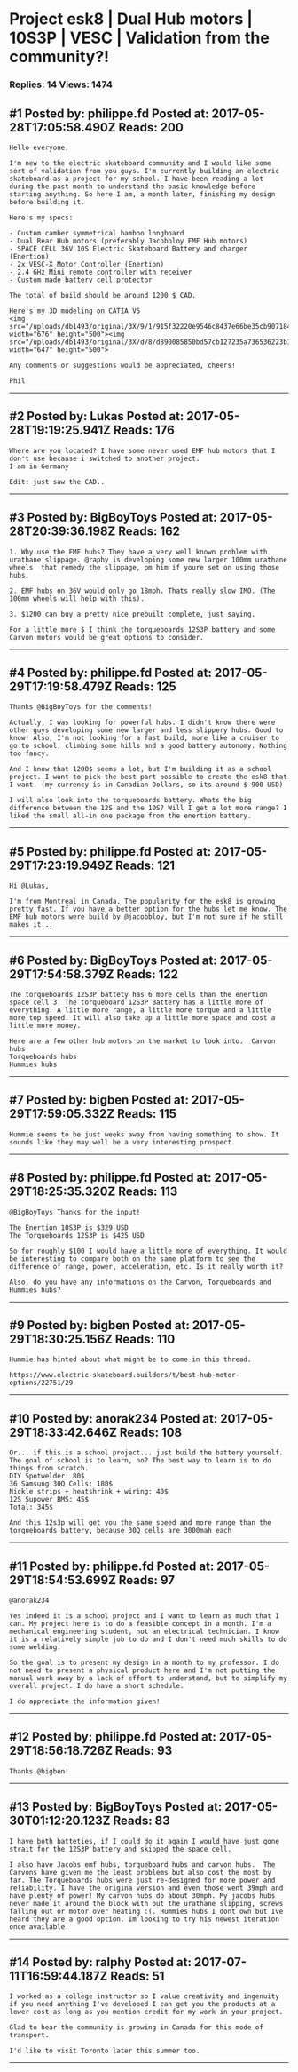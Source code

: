 # Project esk8 &#124; Dual Hub motors &#124; 10S3P &#124; VESC &#124; Validation from the community?!

### Replies: 14 Views: 1474

## \#1 Posted by: philippe.fd Posted at: 2017-05-28T17:05:58.490Z Reads: 200

```
Hello everyone, 

I'm new to the electric skateboard community and I would like some sort of validation from you guys. I'm currently building an electric skateboard as a project for my school. I have been reading a lot during the past month to understand the basic knowledge before starting anything. So here I am, a month later, finishing my design before building it.

Here's my specs:
 
- Custom camber symmetrical bamboo longboard
- Dual Rear Hub motors (preferably Jacobbloy EMF Hub motors)
- SPACE CELL 36V 10S Electric Skateboard Battery and charger (Enertion)
- 2x VESC-X Motor Controller (Enertion)
- 2.4 GHz Mini remote controller with receiver
- Custom made battery cell protector

The total of build should be around 1200 $ CAD.

Here's my 3D modeling on CATIA V5
<img src="/uploads/db1493/original/3X/9/1/915f32220e9546c8437e66be35cb907184af621c.JPG" width="676" height="500"><img src="/uploads/db1493/original/3X/d/8/d890085850bd57cb127235a736536223b1150740.JPG" width="647" height="500">

Any comments or suggestions would be appreciated, cheers!

Phil
```

---
## \#2 Posted by: Lukas Posted at: 2017-05-28T19:19:25.941Z Reads: 176

```
Where are you located? I have some never used EMF hub motors that I don't use because i switched to another project.
I am in Germany

Edit: just saw the CAD..
```

---
## \#3 Posted by: BigBoyToys Posted at: 2017-05-28T20:39:36.198Z Reads: 162

```
1. Why use the EMF hubs? They have a very well known problem with urathane slippage. @raphy is developing some new larger 100mm urathane wheels  that remedy the slippage, pm him if youre set on using those hubs.

2. EMF hubs on 36V would only go 18mph. Thats really slow IMO. (The 100mm wheels will help with this).

3. $1200 can buy a pretty nice prebuilt complete, just saying.

For a little more $ I think the torqueboards 12S3P battery and some Carvon motors would be great options to consider.
```

---
## \#4 Posted by: philippe.fd Posted at: 2017-05-29T17:19:58.479Z Reads: 125

```
Thanks @BigBoyToys for the comments!

Actually, I was looking for powerful hubs. I didn't know there were other guys developing some new larger and less slippery hubs. Good to know! Also, I'm not looking for a fast build, more like a cruiser to go to school, climbing some hills and a good battery autonomy. Nothing too fancy.

And I know that 1200$ seems a lot, but I'm building it as a school project. I want to pick the best part possible to create the esk8 that I want. (my currency is in Canadian Dollars, so its around $ 900 USD)

I will also look into the torqueboards battery. Whats the big difference between the 12S and the 10S? Will I get a lot more range? I liked the small all-in one package from the enertion battery.
```

---
## \#5 Posted by: philippe.fd Posted at: 2017-05-29T17:23:19.949Z Reads: 121

```
Hi @Lukas, 

I'm from Montreal in Canada. The popularity for the esk8 is growing pretty fast. If you have a better option for the hubs let me know. The EMF hub motors were build by @jacobbloy, but I'm not sure if he still makes it...
```

---
## \#6 Posted by: BigBoyToys Posted at: 2017-05-29T17:54:58.379Z Reads: 122

```
The torqueboards 12S3P battety has 6 more cells than the enertion space cell 3. The torqueboard 12S3P Battery has a little more of everything. A little more range, a little more torque and a little more top speed. It will also take up a little more space and cost a little more money.

Here are a few other hub motors on the market to look into.  Carvon hubs
Torqueboards hubs
Hummies hubs
```

---
## \#7 Posted by: bigben Posted at: 2017-05-29T17:59:05.332Z Reads: 115

```
Hummie seems to be just weeks away from having something to show. It sounds like they may well be a very interesting prospect.
```

---
## \#8 Posted by: philippe.fd Posted at: 2017-05-29T18:25:35.320Z Reads: 113

```
@BigBoyToys Thanks for the input! 

The Enertion 10S3P is $329 USD
The Torqueboards 12S3P is $425 USD

So for roughly $100 I would have a little more of everything. It would be interesting to compare both on the same platform to see the difference of range, power, acceleration, etc. Is it really worth it?

Also, do you have any informations on the Carvon, Torqueboards and Hummies hubs?
```

---
## \#9 Posted by: bigben Posted at: 2017-05-29T18:30:25.156Z Reads: 110

```
Hummie has hinted about what might be to come in this thread.

https://www.electric-skateboard.builders/t/best-hub-motor-options/22751/29
```

---
## \#10 Posted by: anorak234 Posted at: 2017-05-29T18:33:42.646Z Reads: 108

```
Or... if this is a school project... just build the battery yourself. The goal of school is to learn, no? The best way to learn is to do things from scratch. 
DIY Spotwelder: 80$
36 Samsung 30Q Cells: 180$
Nickle strips + heatshrink + wiring: 40$
12S Supower BMS: 45$
Total: 345$

And this 12s3p will get you the same speed and more range than the torqueboards battery, because 30Q cells are 3000mah each
```

---
## \#11 Posted by: philippe.fd Posted at: 2017-05-29T18:54:53.699Z Reads: 97

```
@anorak234

Yes indeed it is a school project and I want to learn as much that I can. My project here is to do a feasible concept in a month. I'm a mechanical engineering student, not an electrical technician. I know it is a relatively simple job to do and I don't need much skills to do some welding.

So the goal is to present my design in a month to my professor. I do not need to present a physical product here and I'm not putting the manual work away by a lack of effort to understand, but to simplify my overall project. I do have a short schedule.

I do appreciate the information given!
```

---
## \#12 Posted by: philippe.fd Posted at: 2017-05-29T18:56:18.726Z Reads: 93

```
Thanks @bigben!
```

---
## \#13 Posted by: BigBoyToys Posted at: 2017-05-30T01:12:20.123Z Reads: 83

```
I have both batteties, if I could do it again I would have just gone strait for the 12S3P battery and skipped the space cell.

I also have Jacobs emf hubs, torqueboard hubs and carvon hubs.  The Carvons have given me the least problems but also cost the most by far. The Torqueboards hubs were just re-designed for more power and reliability. I have the origina version and even those went 39mph and have plenty of power! My carvon hubs do about 30mph. My jacobs hubs never made it around the block with out the urathane slipping, screws falling out or motor over heating :(. Hummies hubs I dont own but Ive heard they are a good option. Im looking to try his newest iteration once available.
```

---
## \#14 Posted by: ralphy Posted at: 2017-07-11T16:59:44.187Z Reads: 51

```
I worked as a college instructor so I value creativity and ingenuity if you need anything I've developed I can get you the products at a lower cost as long as you mention credit for my work in your project. 

Glad to hear the community is growing in Canada for this mode of transport. 

I'd like to visit Toronto later this summer too.
```

---
